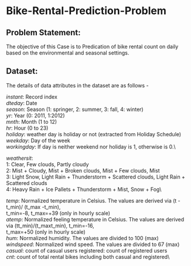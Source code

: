 # Bike-Rental-Prediction-Problem

## Problem Statement:
The objective of this Case is to Predication of bike rental count on daily based on the environmental and seasonal settings.

## Dataset:
The details of data attributes in the dataset are as follows -

*instant*: Record index\
*dteday*: Date\
*season*: Season (1: springer, 2: summer, 3: fall, 4: winter)\
*yr*: Year (0: 2011, 1:2012)\
*mnth*: Month (1 to 12)\
*hr*: Hour (0 to 23)\
*holiday*: weather day is holiday or not (extracted from Holiday Schedule)\
*weekday*: Day of the week\
*workingday*: If day is neither weekend nor holiday is 1, otherwise is 0.\

*weathersit*:\
  1: Clear, Few clouds, Partly cloudy\
  2: Mist + Cloudy, Mist + Broken clouds, Mist + Few clouds, Mist\
  3: Light Snow, Light Rain + Thunderstorm + Scattered clouds, Light Rain + Scattered clouds\
  4: Heavy Rain + Ice Pallets + Thunderstorm + Mist, Snow + Fog\

*temp*: Normalized temperature in Celsius. The values are derived via (t - t_min)/ (t_max -t_min),\
                                                                      t_min=-8, t_max=+39 (only in hourly scale)\
*atemp*: Normalized feeling temperature in Celsius. The values are derived via (tt_min)/(t_maxt_min), t_min=-16,\
                                                                      t_max=+50 (only in hourly scale)\
*hum*: Normalized humidity. The values are divided to 100 (max)\
*windspeed*: Normalized wind speed. The values are divided to 67 (max)\
*casual*: count of casual users registered: count of registered users\
*cnt*: count of total rental bikes including both casual and registered\
